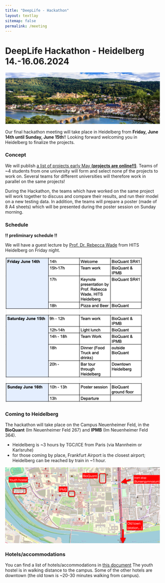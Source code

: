 ```yaml
---
title: "DeepLife - Hackathon"
layout: textlay
sitemap: false
permalink: /meeting
---
```


# DeepLife Hackathon - Heidelberg 14.-16.06.2024


<img src="./images/heidelberg.png" alt="drawing" width="750"/>

Our final hackathon meeting will take place in Heidelberg from **Friday, June 14th until Sunday, June 15th**!! Looking forward welcoming you in Heidelberg to finalize the projects.


### Concept

We will publish [a list of projects early May **(projects are online!!)**](./projects.html). Teams of ~4 students from one university will form and select none pf the projects to work on. Several teams for different universities will therefore work in parallel on the same projects!

During the Hackathon, the teams which have worked on the same project will work together to discuss and compare their results, and run their model on a new testing data. In addition, the teams will prepare a poster (made of 8 A4 sheets) which will be presented during the poster session on Sunday morning.

### Schedule

**!! preliminary schedule !!**

We will have a guest lecture by [Prof. Dr. Rebecca Wade](https://www.h-its.org/people/prof-dr-rebecca-wade/) from HITS Heidelberg on Friday night.

![hackathon](./images/hackathon.png)

### Coming to Heidelberg

The hackathon will take place on the Campus Neuenheimer Feld, in the **BioQuant** (Im Neuenheimer Feld 267) and **IPMB** (Im Neuenheimer Feld 364).

* Heidelberg is ~3 hours by TGC/ICE from Paris (via Mannheim or Karlsruhe)
* for those coming by place, Frankfurt Airport is the closest airport; Heidelberg can be reached by train in ~1 hour.

![map of the campus](./images/map.png)

### Hotels/accommodations

You can find a list of hotels/accommodations in [this document](./downloads/hotels.pdf)
The youth hostel is in walking distance to the campus. Some of the other hotels are downtown (the old town is ~20-30 minutes walking from campus).




